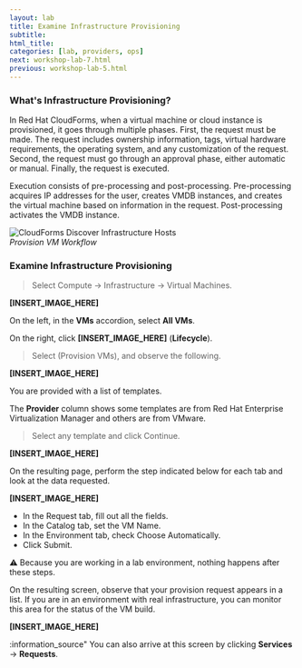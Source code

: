 ```yaml
---
layout: lab
title: Examine Infrastructure Provisioning
subtitle:
html_title:
categories: [lab, providers, ops]
next: workshop-lab-7.html
previous: workshop-lab-5.html
---
```


### What's Infrastructure Provisioning?

In Red Hat CloudForms, when a virtual machine or cloud instance is provisioned, it goes through multiple phases. First, the request must be made. The request includes ownership information, tags, virtual hardware requirements, the operating system, and any customization of the request. Second, the request must go through an approval phase, either automatic or manual. Finally, the request is executed.

Execution consists of pre-processing and post-processing. Pre-processing acquires IP addresses for the user, creates VMDB instances, and creates the virtual machine based on information in the request. Post-processing activates the VMDB instance.

<img alt="CloudForms Discover Infrastructure Hosts" src="{{ site.baseurl }}/www-default/screenshots/cfme-provision-vm-workflow.png"/><br/>
*Provision VM Workflow*

### Examine Infrastructure Provisioning

> Select Compute → Infrastructure → Virtual Machines.

**[INSERT_IMAGE_HERE]**

On the left, in the **VMs** accordion, select **All VMs**.

On the right, click **[INSERT_IMAGE_HERE]** (**Lifecycle**).

> Select <i class="fa fa-plus-circle fa-lg" aria-hidden="true"></i> (Provision VMs), and observe the following.

**[INSERT_IMAGE_HERE]**

You are provided with a list of templates.

The **Provider** column shows some templates are from Red Hat Enterprise Virtualization Manager and others are from VMware.

> Select any template and click Continue.

**[INSERT_IMAGE_HERE]**

On the resulting page, perform the step indicated below for each tab and look at the data requested.

**[INSERT_IMAGE_HERE]**

* In the Request tab, fill out all the fields.
* In the Catalog tab, set the VM Name.
* In the Environment tab, check Choose Automatically.
* Click Submit.

:warning: Because you are working in a lab environment, nothing happens after these steps.

On the resulting screen, observe that your provision request appears in a list. If you are in an environment with real infrastructure, you can monitor this area for the status of the VM build.

**[INSERT_IMAGE_HERE]**

:information_source" You can also arrive at this screen by clicking **Services** → **Requests**.
